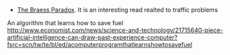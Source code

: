 - [The Braess Paradox](https://motherboard.vice.com/en_us/article/the-math-that-shows-how-less-roads-can-lead-to-less-traffic
). It is an interesting read realted to traffic problems

An algorithm that learns how to save fuel http://www.economist.com/news/science-and-technology/21715640-piece-artificial-intelligence-can-draw-past-experience-computer?fsrc=scn/tw/te/bl/ed/acomputerprogramthatlearnshowtosavefuel
